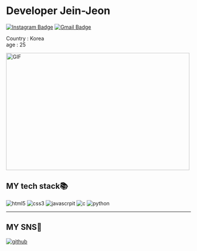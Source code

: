 # Developer Jein-Jeon

[![Instagram Badge](https://img.shields.io/badge/-@__jessicaalim-purple?style=flat&logo=instagram&logoColor=white&link=https://instagram.com/_jessicaalim/)](https://instagram.com/zz.ii282)
[![Gmail Badge](https://img.shields.io/badge/-jessicalim813-c14438?style=flat&logo=Gmail&logoColor=white&link=mailto:jessicalim813@gmail.com)](mailto:wpdls2821@gmail.com)

<p>
  Country : Korea <br>
  age : 25
</p>
<img alt="GIF" src="https://github.com/abhisheknaiidu/abhisheknaiidu/blob/master/code.gif?raw=true"
  width="500" height="320" /> <br>
<h2 align>MY tech stack📚</h2>
<p>
  <img alt="html5" src="https://img.shields.io/badge/-HTML5-red?style=for-the-badge&logo=html5&logoColor=ffffff" />
  <img alt="css3" src="https://img.shields.io/badge/-CSS3-blue?style=for-the-badge&logo=CSS3" />
  <img alt="javascrpit"
    src="https://img.shields.io/badge/-JAVASCRIPT-F7DF1E?style=for-the-badge&logo=JAVASCRIPT&logoColor=black" />
  <img alt="c" src="https://img.shields.io/badge/C-00599C?style=for-the-badge&logo=c&logoColor=white" />
  <img alt="python" src="https://img.shields.io/badge/Python-3776AB?style=for-the-badge&logo=python&logoColor=white" />
</p>
<hr>

## MY SNS📲

<a href="https://github.com/realCCC">
  <img alt="github" src=https://img.shields.io/badge/GitHub-100000?style=for-the-badge&logo=github&logoColor=white> </a>
